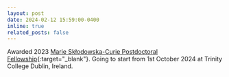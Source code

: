 ```yaml
---
layout: post
date: 2024-02-12 15:59:00-0400
inline: true
related_posts: false
---
```


Awarded 2023 [Marie Skłodowska-Curie Postdoctoral Fellowship](https://www.tcd.ie/news_events/articles/2024/trinity-success-in-2023-marie-skodowska-curie-postdoctoral-fellowships-results/){:target="_blank"}. Going to start from 1st October 2024 at Trinity College Dublin, Ireland. 

